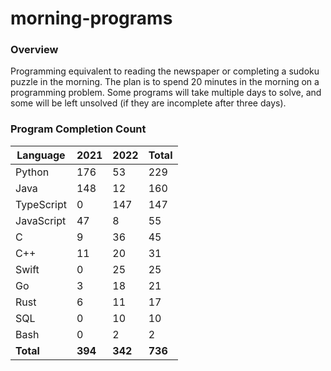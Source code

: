 # morning-programs

### Overview

Programming equivalent to reading the newspaper or completing a sudoku puzzle in the morning.  The plan is to spend 20 
minutes in the morning on a programming problem.  Some programs will take multiple days to solve, and some will be left 
unsolved (if they are incomplete after three days).

### Program Completion Count

| Language     | 2021    | 2022    | Total   |
|--------------|---------|---------|---------|
| Python       | 176     | 53      | 229     |
| Java         | 148     | 12      | 160     |
| TypeScript   | 0       | 147     | 147     |
| JavaScript   | 47      | 8       | 55      |
| C            | 9       | 36      | 45      |
| C++          | 11      | 20      | 31      |
| Swift        | 0       | 25      | 25      |
| Go           | 3       | 18      | 21      |
| Rust         | 6       | 11      | 17      |
| SQL          | 0       | 10      | 10      |
| Bash         | 0       | 2       | 2       |
| **Total**    | **394** | **342** | **736** |
